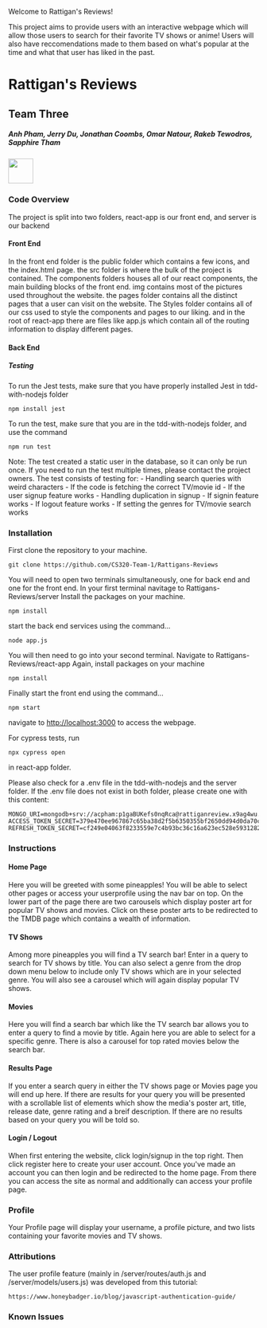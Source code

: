 Welcome to Rattigan's Reviews!

This project aims to provide users with an interactive webpage which will allow those users to search for their favorite TV shows or anime!
Users will also have reccomendations made to them based on what's popular at the time and what that user has liked in the past.


# Rattigan's Reviews
## Team Three
##### Anh Pham, Jerry Du, Jonathan Coombs, Omar Natour, Rakeb Tewodros, Sapphire Tham

<a href = "https://github.com/CS320-Team-1/Rattigans-Reviews" ><img src = "https://upload.wikimedia.org/wikipedia/commons/thumb/a/ae/Github-desktop-logo-symbol.svg/2048px-Github-desktop-logo-symbol.svg.png" width = "50" height = "50"><a/>

### Code Overview
The project is split into two folders, react-app is our front end, and server is our backend
#### Front End
In the front end folder is the public folder which contains a few icons, and the index.html page.
the src folder is where the bulk of the project is contained. The components folders houses all of our react components, the main building blocks of the front end.
img contains most of the pictures used throughout the website. the pages folder contains all the distinct pages that a user can visit on the website.
The Styles folder contains all of our css used to style the components and pages to our liking. and in the root of react-app there are files like app.js which contain all of the routing information to display different pages.

#### Back End

##### Testing
To run the Jest tests, make sure that you have properly installed Jest in tdd-with-nodejs folder 
```
npm install jest
```
To run the test, make sure that you are in the tdd-with-nodejs folder, and use the command
```
npm run test
```
Note: The test created a static user in the database, so it can only be run once. If you need to run the test multiple times, please contact the project owners.
The test consists of testing for:
    - Handling search queries with weird characters
    - If the code is fetching the correct TV/movie id
    - If the user signup feature works
    - Handling duplication in signup
    - If signin feature works
    - If logout feature works
    - If setting the genres for TV/movie search works

### Installation
First clone the repository to your machine.
```
git clone https://github.com/CS320-Team-1/Rattigans-Reviews
```
You will need to open two terminals simultaneously, one for back end and one for the front end.
In your first terminal navitage to Rattigans-Reviews/server
Install the packages on your machine.
```
npm install
```
start the back end services using the command...
```
node app.js
```
You will then need to go into your second terminal.
Navigate to Rattigans-Reviews/react-app
Again, install packages on your machine
```
npm install
```
Finally start the front end using the command...
```
npm start
```
navigate to <http://localhost:3000> to access the webpage. 

For cypress tests, run 

```
npx cypress open 
```
in react-app folder. 

Please also check for a .env file in the tdd-with-nodejs and the server folder. If the .env file does not exist in both folder, please create one with this content:
```
MONGO_URI=mongodb+srv://acpham:p1gaBUKefs0nqRca@rattiganreview.x9ag4wu.mongodb.net/
ACCESS_TOKEN_SECRET=379e470ee967867c65ba38d2f5b6350355bf2650dd94d0da70c0732e9cce1238
REFRESH_TOKEN_SECRET=cf249e04063f8233559e7c4b93bc36c16a623ec528e593128213389916c2c745
```

### Instructions

#### Home Page
Here you will be greeted with some pineapples! You will be able to select other pages or access your userprofile using the nav bar on top. On the lower part of the page there are two carousels which display poster art for popular TV shows and movies. Click on these poster arts to be redirected to the TMDB page which contains a wealth of information.
#### TV Shows
Among more pineapples you will find a TV search bar! Enter in a query to search for TV shows by title. You can also select a genre from the drop down menu below to include only TV shows which are in your selected genre. You will also see a carousel which will again display popular TV shows.
#### Movies
Here you will find a search bar which like the TV search bar allows you to enter a query to find a movie by title. Again here you are able to select for a specific genre. There is also a carousel for top rated movies below the search bar. 
#### Results Page
If you enter a search query in either the TV shows page or Movies page you will end up here. If there are results for your query you will be presented with a scrollable list of elements which show the media's poster art, title, release date, genre rating and a breif description. If there are no results based on your query you will be told so.

#### Login / Logout
When first entering the website, click login/signup in the top right. Then click register here to create your user account. Once you've made an account you can then login and be redirected to the home page. From there you can access the site as normal and additionally can access your profile page. 

### Profile
Your Profile page will display your username, a profile picture, and two lists containing your favorite movies and TV shows.

### Attributions
The user profile feature (mainly in /server/routes/auth.js and /server/models/users.js) was developed from this tutorial: 
```
https://www.honeybadger.io/blog/javascript-authentication-guide/ 
```

### Known Issues

